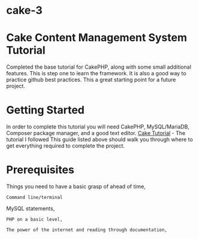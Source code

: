 # cake-3
# Cake Content Management System Tutorial
Completed the base tutorial for CakePHP, along with some small additional features. This is step one to learn the framework. It is also a good way to practice github best practices. This a great starting point for a future project.

# Getting Started
In order to complete this tutorial you will need CakePHP, MySQL/MariaDB, Composer package manager, and a good text editor.
[Cake Tutorial](https://book.cakephp.org/3.0/en/tutorials-and-examples/cms/installation.html) - The tutorial I followed
This guide listed above should walk you through where to get everything required to complete the project.

# Prerequisites
Things you need to have a basic grasp of ahead of time,
```
Command line/terminal
```
MySQL statements,
```
PHP on a basic level,
```
```
The power of the internet and reading through documentation,
```
